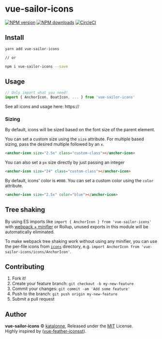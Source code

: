# vue-sailor-icons

[![NPM version](https://img.shields.io/npm/v/vue-sailor-icons.svg?style=flat)](https://npmjs.com/package/vue-sailor-icons) [![NPM downloads](https://img.shields.io/npm/dm/vue-sailor-icons.svg?style=flat)](https://npmjs.com/package/vue-sailor-icons) [![CircleCI](https://circleci.com/gh/katalonne/vue-sailor-icons/tree/master.svg?style=shield)](https://circleci.com/gh/katalonne/vue-sailor-icons/tree/master)

## Install

```bash
yarn add vue-sailor-icons

// or

npm i vue-sailor-icons --save
```

## Usage

```js
// Only import what you need!
import { AnchorIcon, BoatIcon, ... } from 'vue-sailor-icons'
```

See all icons and usage here: https://

### Sizing

By default, icons will be sized based on the font size of the parent element.

You can set a custom size using the `size` attribute. 
For multiple based sizing, pass the desired multiple followed by an `x`.

```html
<anchor-icon size="2.5x" class="custom-class"></anchor-icon> 
```

You can also set a `px` size directly by just passing an integer

```html
<anchor-icon size="24" class="custom-class"></anchor-icon> 
```

By default, icons' color is `#000`.
You can set a custom color using the `color` attribute.

```html
<anchor-icon size="2.5x" color="blue"></anchor-icon> 
```

## Tree shaking

By using ES imports like `import { AnchorIcon } from 'vue-sailor-icons'` with [webpack + minifier](https://webpack.js.org/guides/tree-shaking/#minify-the-output) or Rollup, unused exports in this module will be automatically eliminated.

To make webpack tree shaking work without using any minifier, you can use the per-file icons from [`icons`](https://unpkg.com/vue-sailor-icons/icons/) directory, e.g. `import AnchorIcon from 'vue-sailor-icons/icons/AnchorIcon'`.

## Contributing

1. Fork it!
2. Create your feature branch: `git checkout -b my-new-feature`
3. Commit your changes: `git commit -am 'Add some feature'`
4. Push to the branch: `git push origin my-new-feature`
5. Submit a pull request


## Author

**vue-sailor-icons** © [katalonne](https://github.com/katalonne), Released under the [MIT](./LICENSE) License.<br>
Highly inspired by ([vue-feather-iconsst](https://github.com/egoist/vue-feather-icons)).

